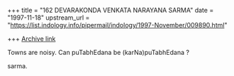 +++
title = "162 DEVARAKONDA VENKATA NARAYANA SARMA"
date = "1997-11-18"
upstream_url = "https://list.indology.info/pipermail/indology/1997-November/009890.html"

+++
[Archive link](https://list.indology.info/pipermail/indology/1997-November/009890.html)

Towns are noisy. Can puTabhEdana be (karNa)puTabhEdana ?

sarma.



